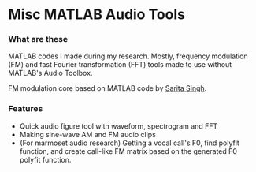 Misc MATLAB Audio Tools
=====
### What are these
MATLAB codes I made during my research. Mostly, frequency modulation (FM) and fast Fourier transformation (FFT) tools made to use without MATLAB's Audio Toolbox.

FM modulation core based on MATLAB code by [Sarita Singh](https://github.com/sritasngh).

### Features
-  Quick audio figure tool with waveform, spectrogram and FFT
-  Making sine-wave AM and FM audio clips
-  (For marmoset audio research) Getting a vocal call's F0, find polyfit function, and create call-like FM matrix based on the generated F0 polyfit function.
